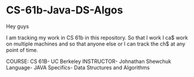 CS-61b-Java-DS-Algos
====================

Hey guys

I am tracking my work in CS 61b in this repository. So that I work I ca$
work on multiple machines and so that anyone else or I can track the ch$
at any point of time.

COURSE: CS 61B- UC Berkeley
INSTRUCTOR- Johnathan Shewchuk
Language- JAVA
Specifics- Data Structures and Algorithms


